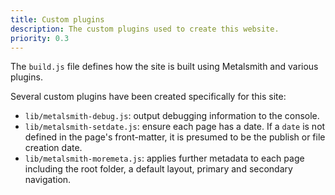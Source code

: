 ```yaml
---
title: Custom plugins
description: The custom plugins used to create this website.
priority: 0.3
---
```


The `build.js` file defines how the site is built using Metalsmith and various plugins.

Several custom plugins have been created specifically for this site:

* `lib/metalsmith-debug.js`: output debugging information to the console.
* `lib/metalsmith-setdate.js`: ensure each page has a date. If a `date` is not defined in the page's front-matter, it is presumed to be the publish or file creation date.
* `lib/metalsmith-moremeta.js`: applies further metadata to each page including the root folder, a default layout, primary and secondary navigation.
